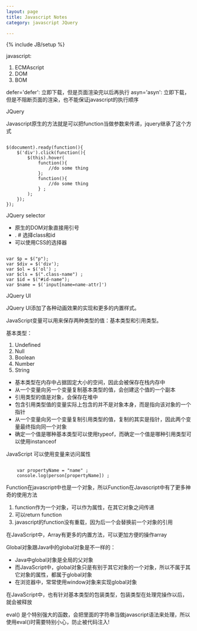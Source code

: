 ```yaml
---
layout: page
title: Javascript Notes
category: javascript JQuery

---
```

{% include JB/setup %}

javascript:

1. ECMAscript
2. DOM
3. BOM

defer='defer': 立即下载，但是页面渲染完以后再执行
asyn='asyn': 立即下载，但是不阻断页面的渲染，也不能保证javascript的执行顺序

JQuery

Javascript原生的方法就是可以把function当做参数来传递，jquery继承了这个方式

<pre><code>
$(document).ready(function(){
    $('div').click(function(){
        $(this).hover(
            function(){
                //do some thing
            };
            function(){
                //do some thing
            } ;
        );
    });
});
</code></pre>

JQuery selector

- 原生的DOM对象直接用引号
- . # 选择class和id
- 可以使用CSS的选择器

<pre><code>
var $p = $("p");
var $div = $('div');
var $ol = $('ol') ;
var $cls = $(".class-name") ;
var $id = $("#id-name");
var $name = $('input[name=name-attr]')
</code></pre>

JQuery UI

JQuery UI添加了各种动画效果的实现和更多的内置样式。

JavaScript变量可以用来保存两种类型的值：基本类型和引用类型。

基本类型：

1. Undefined
2. Null
3. Boolean
4. Number
5. String

- 基本类型在内存中占据固定大小的空间，因此会被保存在栈内存中
- 从一个变量向另一个变量复制基本类型的值，会创建这个值的一个副本
- 引用类型的值是对象，会保存在堆中
- 包含引用类型值的变量实际上包含的并不是对象本身，而是指向该对象的一个指针
- 从一个变量向另一个变量复制引用类型的值，复制的其实是指针，因此两个变量最终指向同一个对象
- 确定一个值是哪种基本类型可以使用typeof，而确定一个值是哪种引用类型可以使用instanceof

JavaScript 可以使用变量来访问属性

<pre><code>
    var propertyName = "name" ;
    console.log(person[propertyName]) ;
</code></pre>

Function在javascript中也是一个对象，所以Function在Javascript中有了更多神奇的使用方法

1. function作为一个对象，可以作为属性，在其它对象之间传递
2. 可以return function
3. javascript的function没有重载，因为后一个会替换前一个对象的引用

在JavaScript中，Array有更多的内置方法，可以更加方便的操作array

Global对象跟Java中的global对象是不一样的：

- Java中global对象是全局的父对象
- 而JavaScript中，global对象只是有别于其它对象的一个对象，所以不属于其它对象的属性，都属于global对象
- 在浏览器中，常常使用window对象来实现global对象

在JavaScript中，也有针对基本类型的包装类型，包装类型在处理完操作以后，就会被释放

eval() 是个特别强大的函数，会把里面的字符串当做javascript语法来处理，所以使用eval()时需要特别小心，防止被代码注入!
